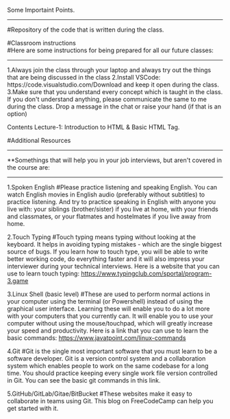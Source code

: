 Some Importaint Points.
<hr>

#Repository of the code that is written during the class.  <br>

#Classroom instructions <br>
#Here are some instructions for being prepared for all our future classes:
<hr>
1.Always join the class through your laptop and always try out the things that are being discussed in the class
2.Install VSCode: https://code.visualstudio.com/Download and keep it open during the class.
3.Make sure that you understand every concept which is taught in the class. If you don't understand anything, please communicate the same to me during the class. Drop a message in the chat or raise your hand (if that is an option)



Contents
 Lecture-1: Introduction to HTML & Basic HTML Tag.

#Additional Resources
<hr>
**Somethings that will help you in your job interviews, but aren't covered in the course are:
<hr>
1.Spoken English
#Please practice listening and speaking English. You can watch English movies in English audio (preferably without subtitles) to practice listening. And try to practice speaking in English with anyone you live with: your siblings (brother/sister) if you live at home, with your friends and classmates, or your flatmates and hostelmates if you live away from home.

2.Touch Typing
#Touch typing means typing without looking at the keyboard. It helps in avoiding typing mistakes - which are the single biggest source of bugs. If you learn how to touch type, you will be able to write better working code, do everything faster and it will also impress your interviewer during your technical interviews. Here is a website that you can use to learn touch typing: https://www.typingclub.com/sportal/program-3.game

3.Linux Shell (basic level)
#These are used to perform normal actions in your computer using the terminal (or Powershell) instead of using the graphical user interface. Learning these will enable you to do a lot more with your computers that you currently can. It will enable you to use your computer without using the mouse/touchpad, which will greatly increase your speed and productivity. Here is a link that you can use to learn the basic commands: https://www.javatpoint.com/linux-commands

4.Git
#Git is the single most important software that you must learn to be a software developer. Git is a version control system and a collaboration system which enables people to work on the same codebase for a long time. You should practice keeping every single work file version controlled in Git. You can see the basic git commands in this link.

5.GitHub/GitLab/Gitae/BitBucket
#These websites make it easy to collaborate in teams using Git. This blog on FreeCodeCamp can help you get started with it.
